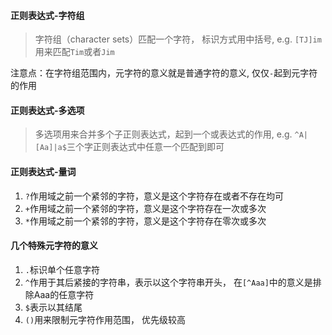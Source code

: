 #### 正则表达式-字符组
> 字符组（character sets）匹配一个字符， 标识方式用中括号, e.g. ```[TJ]im```用来匹配```Tim```或者```Jim```

注意点：在字符组范围内，元字符的意义就是普通字符的意义, 仅仅```-```起到元字符的作用

#### 正则表达式-多选项
> 多选项用来合并多个子正则表达式，起到一个或表达式的作用, e.g. ```^A|[Aa]|a$```三个字正则表达式中任意一个匹配到即可

#### 正则表达式-量词
1. ```?```作用域之前一个紧邻的字符，意义是这个字符存在或者不存在均可
2. ```+```作用域之前一个紧邻的字符，意义是这个字符存在一次或多次
3. ```*```作用域之前一个紧邻的字符，意义是这个字符存在零次或多次

#### 几个特殊元字符的意义
1. ```.```标识单个任意字符
2. ```^```作用于其后紧接的字符串，表示以这个字符串开头， 在```[^Aaa]```中的意义是排除Aaa的任意字符
3. ```$```表示以其结尾
2. ```()```用来限制元字符作用范围， 优先级较高
